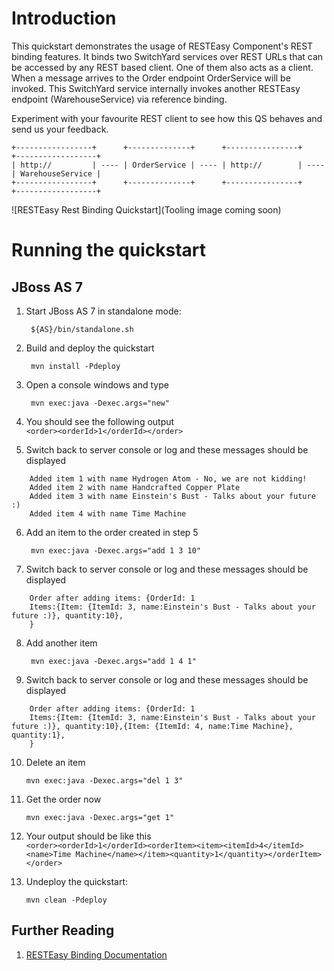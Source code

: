 Introduction
============
This quickstart demonstrates the usage of RESTEasy Component's REST binding features. It binds two
SwitchYard services over REST URLs that can be accessed by any REST based client. One of them also
acts as a client. When a message arrives to the Order endpoint OrderService will be invoked.
This SwitchYard service internally invokes another RESTEasy endpoint (WarehouseService) via reference binding.

Experiment with your favourite REST client to see how this QS behaves and send us your feedback.

```
+-----------------+      +--------------+      +----------------+      +------------------+
| http://         | ---- | OrderService | ---- | http://        | ---- | WarehouseService |
+-----------------+      +--------------+      +----------------+      +------------------+
```

![RESTEasy Rest Binding Quickstart](Tooling image coming soon)


Running the quickstart
======================

JBoss AS 7
----------
1. Start JBoss AS 7 in standalone mode:

        ${AS}/bin/standalone.sh

2. Build and deploy the quickstart

        mvn install -Pdeploy

3. Open a console windows and type  

        mvn exec:java -Dexec.args="new"

4. You should see the following output  
    `<order><orderId>1</orderId></order>`
5. Switch back to server console or log and these messages should be displayed  
```
    Added item 1 with name Hydrogen Atom - No, we are not kidding!
    Added item 2 with name Handcrafted Copper Plate
    Added item 3 with name Einstein's Bust - Talks about your future :)
    Added item 4 with name Time Machine
```
6. Add an item to the order created in step 5  

        mvn exec:java -Dexec.args="add 1 3 10"

7. Switch back to server console or log and these messages should be displayed  
```
    Order after adding items: {OrderId: 1
    Items:{Item: {ItemId: 3, name:Einstein's Bust - Talks about your future :)}, quantity:10},
    }
```
8. Add another item  

        mvn exec:java -Dexec.args="add 1 4 1"

9. Switch back to server console or log and these messages should be displayed  
```
    Order after adding items: {OrderId: 1
    Items:{Item: {ItemId: 3, name:Einstein's Bust - Talks about your future :)}, quantity:10},{Item: {ItemId: 4, name:Time Machine}, quantity:1},
    }
```
10. Delete an item  

        mvn exec:java -Dexec.args="del 1 3"

11. Get the order now  

        mvn exec:java -Dexec.args="get 1"

12. Your output should be like this  
    `<order><orderId>1</orderId><orderItem><item><itemId>4</itemId><name>Time Machine</name></item><quantity>1</quantity></orderItem></order>`

13. Undeploy the quickstart:

        mvn clean -Pdeploy

## Further Reading

1. [RESTEasy Binding Documentation](https://docs.jboss.org/author/display/SWITCHYARD/RESTEasy)

